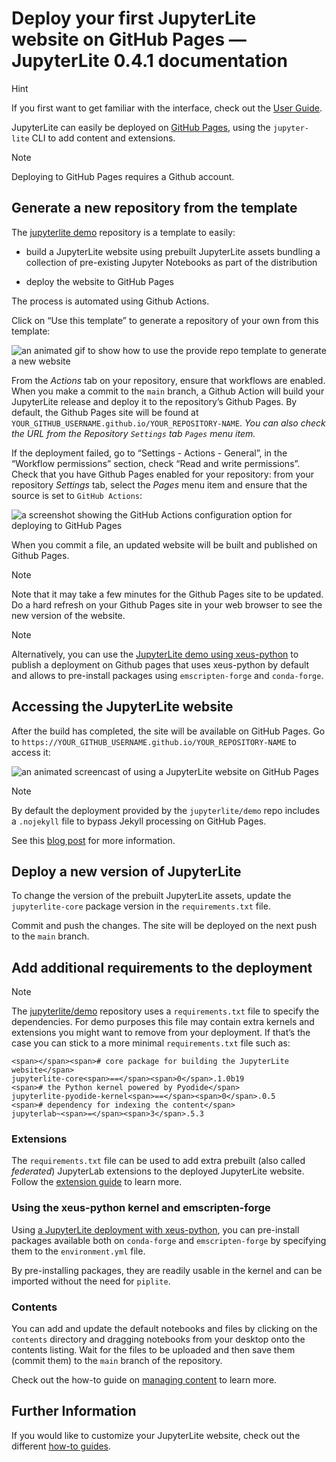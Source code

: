 # Deploy your first JupyterLite website on GitHub Pages — JupyterLite 0.4.1 documentation

Hint

If you first want to get familiar with the interface, check out the [User Guide](https://jupyterlite.readthedocs.io/en/stable/quickstart/using.html).

JupyterLite can easily be deployed on [GitHub Pages](https://pages.github.com/), using the `jupyter-lite` CLI to add content and extensions.

Note

Deploying to GitHub Pages requires a Github account.

## Generate a new repository from the template

The [jupyterlite demo](https://github.com/jupyterlite/demo) repository is a template to easily:

-   build a JupyterLite website using prebuilt JupyterLite assets bundling a collection of pre-existing Jupyter Notebooks as part of the distribution
    
-   deploy the website to GitHub Pages
    

The process is automated using Github Actions.

Click on “Use this template” to generate a repository of your own from this template:

![an animated gif to show how to use the provide repo template to generate a new website](https://user-images.githubusercontent.com/21197331/125816904-5768008a-77de-4cb3-8013-f3999b135c02.gif)

From the _Actions_ tab on your repository, ensure that workflows are enabled. When you make a commit to the `main` branch, a Github Action will build your JupyterLite release and deploy it to the repository’s Github Pages. By default, the Github Pages site will be found at `YOUR_GITHUB_USERNAME.github.io/YOUR_REPOSITORY-NAME`. _You can also check the URL from the Repository `Settings` tab `Pages` menu item._

If the deployment failed, go to “Settings - Actions - General”, in the “Workflow permissions” section, check “Read and write permissions”. Check that you have Github Pages enabled for your repository: from your repository _Settings_ tab, select the _Pages_ menu item and ensure that the source is set to `GitHub Actions`:

![a screenshot showing the GitHub Actions configuration option for deploying to GitHub Pages](https://user-images.githubusercontent.com/591645/183384744-d7e08150-8f5f-4a50-bd53-5c99b1fd99a1.png)

When you commit a file, an updated website will be built and published on Github Pages.

Note

Note that it may take a few minutes for the Github Pages site to be updated. Do a hard refresh on your Github Pages site in your web browser to see the new version of the website.

Note

Alternatively, you can use the [JupyterLite demo using xeus-python](https://github.com/jupyterlite/xeus-python-demo) to publish a deployment on Github pages that uses xeus-python by default and allows to pre-install packages using `emscripten-forge` and `conda-forge`.

## Accessing the JupyterLite website

After the build has completed, the site will be available on GitHub Pages. Go to `https://YOUR_GITHUB_USERNAME.github.io/YOUR_REPOSITORY-NAME` to access it:

![an animated screencast of using a JupyterLite website on GitHub Pages](https://user-images.githubusercontent.com/591645/120649478-18258400-c47d-11eb-80e5-185e52ff2702.gif)

Note

By default the deployment provided by the `jupyterlite/demo` repo includes a `.nojekyll` file to bypass Jekyll processing on GitHub Pages.

See this [blog post](https://github.blog/2009-12-29-bypassing-jekyll-on-github-pages/) for more information.

## Deploy a new version of JupyterLite

To change the version of the prebuilt JupyterLite assets, update the `jupyterlite-core` package version in the `requirements.txt` file.

Commit and push the changes. The site will be deployed on the next push to the `main` branch.

## Add additional requirements to the deployment

Note

The [jupyterlite/demo](https://github.com/jupyterlite/demo) repository uses a `requirements.txt` file to specify the dependencies. For demo purposes this file may contain extra kernels and extensions you might want to remove from your deployment. If that’s the case you can stick to a more minimal `requirements.txt` file such as:

```
<span></span><span># core package for building the JupyterLite website</span>
jupyterlite-core<span>==</span><span>0</span>.1.0b19
<span># the Python kernel powered by Pyodide</span>
jupyterlite-pyodide-kernel<span>==</span><span>0</span>.0.5
<span># dependency for indexing the content</span>
jupyterlab~<span>=</span><span>3</span>.5.3
```

### Extensions

The `requirements.txt` file can be used to add extra prebuilt (also called _federated_) JupyterLab extensions to the deployed JupyterLite website. Follow the [extension guide](https://jupyterlite.readthedocs.io/en/stable/howto/configure/simple_extensions.html) to learn more.

### Using the xeus-python kernel and emscripten-forge

Using [a JupyterLite deployment with xeus-python](https://github.com/jupyterlite/xeus-python-demo), you can pre-install packages available both on `conda-forge` and `emscripten-forge` by specifying them to the `environment.yml` file.

By pre-installing packages, they are readily usable in the kernel and can be imported without the need for `piplite`.

### Contents

You can add and update the default notebooks and files by clicking on the `contents` directory and dragging notebooks from your desktop onto the contents listing. Wait for the files to be uploaded and then save them (commit them) to the `main` branch of the repository.

Check out the how-to guide on [managing content](https://jupyterlite.readthedocs.io/en/stable/howto/content/files.html) to learn more.

## Further Information

If you would like to customize your JupyterLite website, check out the different [how-to guides](https://jupyterlite.readthedocs.io/en/stable/howto/index.html).
